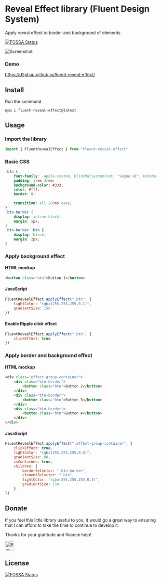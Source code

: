 # Reveal Effect library (Fluent Design System)
Apply reveal effect to border and background of elements.

[![FOSSA Status](https://app.fossa.io/api/projects/git%2Bgithub.com%2Fd2phap%2Ffluent-reveal-effect.svg?type=shield)](https://app.fossa.io/projects/git%2Bgithub.com%2Fd2phap%2Ffluent-reveal-effect?ref=badge_shield)

![Screenshot](https://github.com/d2phap/fluent-ui/raw/master/docs/screenshot.png)


### Demo
https://d2phap.github.io/fluent-reveal-effect/

## Install
Run the command
```
npm i fluent-reveal-effect@latest
```

## Usage

### Import the library
```js
import { FluentRevealEffect } from "fluent-reveal-effect"
```


### Basic CSS
```css
.btn {
	font-family: -apple-system, BlinkMacSystemFont, "Segoe UI", Roboto, Arial, sans-serif;
	padding: 1rem 2rem;
	background-color: #333;
	color: #fff;
	border: 0;
	
	transition: all 200ms ease;
}
.btn-border {
	display: inline-block;
	margin: 5px;
}
.btn-border .btn {
	display: block;
	margin: 2px;
}
```


### Apply background effect
#### HTML mockup
```html
<button class="btn">Button 1</button>
```
#### JavaScript
```js
FluentRevealEffect.applyEffect(".btn", {
	lightColor: "rgba(255,255,255,0.1)",
	gradientSize: 150
})
```

#### Enable Ripple click effect
````js
FluentRevealEffect.applyEffect(".btn", {
	clickEffect: true
})
````

### Apply border and background effect
#### HTML mockup
```html
<div class="effect-group-container">
    <div class="btn-border">
        <button class="btn">Button 2</button>
    </div>
    <div class="btn-border">
        <button class="btn">Button 3</button>
    </div>
    <div class="btn-border">
        <button class="btn">Button 4</button>
    </div>
</div>
```

#### JavaScript
```js
FluentRevealEffect.applyEffect(".effect-group-container", {
	clickEffect: true,
	lightColor: "rgba(255,255,255,0.6)",
	gradientSize: 80,
	isContainer: true,
	children: {
		borderSelector: ".btn-border",
		elementSelector: ".btn",
		lightColor: "rgba(255,255,255,0.3)",
		gradientSize: 150
	}
})
```

## Donate
If you feel this little library useful to you, it would go a great way to ensuring that I can afford to take the time to continue to develop it.

Thanks for your gratitude and finance help!

<a href="https://www.paypal.me/d2phap" target="_blank" title="Buy me a beer?">
<img src="https://img.shields.io/badge/PayPal-Donate%20$10%20-009be1.svg?maxAge=3600" height="30" alt="Buy me a beer?">
</a>



## License
[![FOSSA Status](https://app.fossa.io/api/projects/git%2Bgithub.com%2Fd2phap%2Ffluent-reveal-effect.svg?type=large)](https://app.fossa.io/projects/git%2Bgithub.com%2Fd2phap%2Ffluent-reveal-effect?ref=badge_large)
